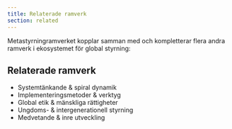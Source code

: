 ```yaml
---
title: Relaterade ramverk
section: related
---
```


Metastyrningramverket kopplar samman med och kompletterar flera andra ramverk i ekosystemet för global styrning:

## Relaterade ramverk
- Systemtänkande & spiral dynamik
- Implementeringsmetoder & verktyg
- Global etik & mänskliga rättigheter
- Ungdoms- & intergenerationell styrning
- Medvetande & inre utveckling
